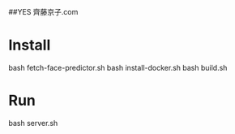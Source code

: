 ##YES 齊藤京子.com

# Install

bash fetch-face-predictor.sh
bash install-docker.sh
bash build.sh

# Run

bash server.sh
